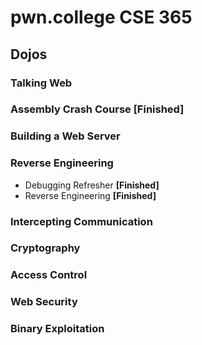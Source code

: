 # pwn.college CSE 365
## Dojos
### Talking Web
### Assembly Crash Course **[Finished]**

### Building a Web Server
### Reverse Engineering
- Debugging Refresher **[Finished]**
- Reverse Engineering **[Finished]**
### Intercepting Communication
### Cryptography

### Access Control

### Web Security

### Binary Exploitation


